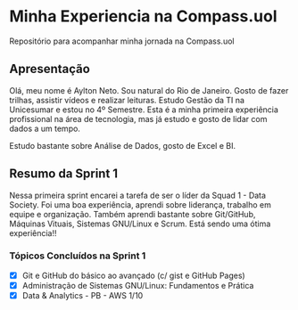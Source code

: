 # Minha Experiencia na Compass.uol
Repositório para acompanhar minha jornada na Compass.uol

## Apresentação
Olá, meu nome é Aylton Neto. Sou natural do Rio de Janeiro. 
Gosto de fazer trilhas, assistir vídeos e realizar leituras. 
Estudo Gestão da TI na Unicesumar e estou no 4º Semestre. 
Esta é a minha primeira experiência profissional na área de tecnologia, 
mas já estudo e gosto de lidar com dados a um tempo.

Estudo bastante sobre Análise de Dados, gosto de Excel e BI. 

## Resumo da Sprint 1
Nessa primeira sprint encarei a tarefa de ser o líder da Squad 1 - Data Society.
Foi uma boa experiência, aprendi sobre liderança, trabalho em equipe e organização.
Também aprendi bastante sobre Git/GitHub, Máquinas Vituais, Sistemas GNU/Linux e Scrum.
Está sendo uma ótima experiência!!

### Tópicos Concluídos na Sprint 1
- [x] Git e GitHub do básico ao avançado (c/ gist e GitHub Pages)
- [x] Administração de Sistemas GNU/Linux: Fundamentos e Prática
- [x] Data & Analytics - PB - AWS 1/10
